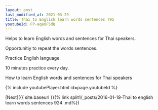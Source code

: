 ```yaml
---
layout: post
last_modified_at: 2021-03-29
title: Thai to English learn words sentences 795 
youtubeId: FP-aqeOF5dQ
---
```

 
 
Helps to learn English words and sentences for Thai speakers.

Opportunitiy to repeat the words sentences. 

Practice English language. 
 
10 minutes practice every day. 
 
How to learn English words and sentences for Thai speakers 
 
{% include youtubePlayer.html id=page.youtubeId %}
 
 
[Next]({{ site.baseurl }}{% link  split1/_posts/2016-01-19-Thai to english learn words sentences 924 .md%})
 
